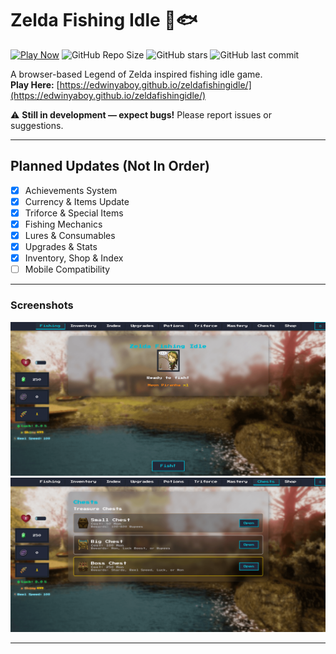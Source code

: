 # Zelda Fishing Idle 🎣🐟

[![Play Now](https://img.shields.io/badge/Play_Now-🎮-blue?style=for-the-badge)](https://edwinyaboy.github.io/zeldafishingidle/)
![GitHub Repo Size](https://img.shields.io/github/repo-size/edwinyaboy/zeldafishingidle?style=flat-square)
![GitHub stars](https://img.shields.io/github/stars/edwinyaboy/zeldafishingidle?style=flat-square)
![GitHub last commit](https://img.shields.io/github/last-commit/edwinyaboy/zeldafishingidle?style=flat-square)

A browser-based Legend of Zelda inspired fishing idle game.  
**Play Here:** [https://edwinyaboy.github.io/zeldafishingidle/](https://edwinyaboy.github.io/zeldafishingidle/)

⚠️ **Still in development — expect bugs!** Please report issues or suggestions.

---

## Planned Updates (Not In Order)

- [X] Achievements System
- [X] Currency & Items Update
- [X] Triforce & Special Items
- [X] Fishing Mechanics
- [X] Lures & Consumables
- [X] Upgrades & Stats
- [X] Inventory, Shop & Index
- [ ] Mobile Compatibility

---

### Screenshots
<a href="screenshot.png">
  <img src="screenshot.png" width="600" alt="Gameplay Screenshot">
</a>
<a href="screenshot2.png">
  <img src="screenshot2.png" width="600" alt="Chest Screenshot">
</a>

---
